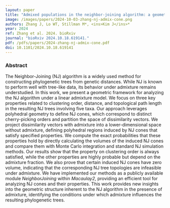 ```yaml
---
layout: paper
title: "Admixed populations in the neighbor-joining algorithm: a geometric analysis with five taxa"
image: /images/papers/2024-10-03-zhang-nj-admix-cone.png
authors: Zhang J, Lo WT, Stillman M*, <ins>Kim J</ins>*
year: 2024
ref: Zhang et al. 2024. bioRxiv 
journal: "bioRxiv 2024.10.18.619141."
pdf: /pdfs/papers/2024-zhang-nj-admix-cone.pdf
doi: 10.1101/2024.10.18.619141
---
```


### Abstract
The Neighbor-Joining (NJ) algorithm is a widely used method for constructing phylogenetic trees from genetic distances. While NJ is known to perform well with tree-like data, its behavior under admixture remains understudied. In this work, we present a geometric framework for analyzing the NJ algorithm under a linear admixture model. We focus on three key properties related to clustering order, distance, and topological path length in the resulting NJ trees involving five taxa. Our approach leverages polyhedral geometry to define NJ cones, which correspond to distinct cherry-picking orders and partition the space of dissimilarity vectors. We project dissimilarity vectors with admixture into a lower-dimensional space without admixture, defining polyhedral regions induced by NJ cones that satisfy specified properties. We compute the exact probabilities that these properties hold by directly calculating the volumes of the induced NJ cones and compare them with Monte Carlo integration and standard NJ simulation methods. Our results show that the property on clustering order is always satisfied, while the other properties are highly probable but depend on the admixture fraction. We also prove that certain induced NJ cones have zero volume, indicating that the corresponding NJ tree topologies are infeasible under admixture. We have implemented our methods as a publicly available module *NeighborJoining* within *Macaulay2*, providing an efficient tool for analyzing NJ cones and their properties. This work provides new insights into the geometric structure inherent to the NJ algorithm in the presence of admixture, identifying the conditions under which admixture influences the resulting phylogenetic trees.
